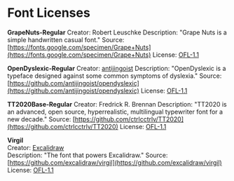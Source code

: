 # Font Licenses

**GrapeNuts-Regular**
Creator: Robert Leuschke
Description: "Grape Nuts is a simple handwritten casual font."
Source: [https://fonts.google.com/specimen/Grape+Nuts](https://fonts.google.com/specimen/Grape+Nuts)
License: [OFL-1.1](https://spdx.org/licenses/OFL-1.1.html)  

**OpenDyslexic-Regular**
Creator: [antijingoist](https://github.com/antijingoist)
Description: "OpenDyslexic is a typeface designed against some common symptoms of dyslexia."
Source: [https://github.com/antijingoist/opendyslexic](https://github.com/antijingoist/opendyslexic)
License: [OFL-1.1](https://spdx.org/licenses/OFL-1.1.html)  

**TT2020Base-Regular**
Creator: Fredrick R. Brennan
Description: "TT2020 is an advanced, open source, hyperrealistic, multilingual typewriter font for a new decade."
Source: [https://github.com/ctrlcctrlv/TT2020](https://github.com/ctrlcctrlv/TT2020)
License: [OFL-1.1](https://spdx.org/licenses/OFL-1.1.html)  

**Virgil**  
Creator: [Excalidraw](https://github.com/excalidraw)  
Description: "The font that powers Excalidraw."
Source: [https://github.com/excalidraw/virgil](https://github.com/excalidraw/virgil)  
License: [OFL-1.1](https://spdx.org/licenses/OFL-1.1.html)  
